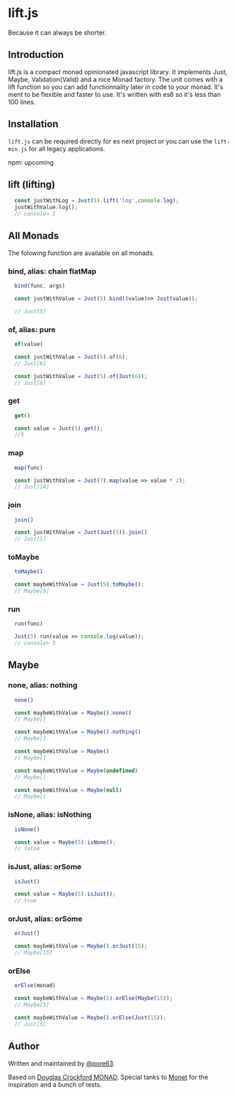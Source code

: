 # lift.js
Because it can always be shorter.

## Introduction
lift.js is a compact monad opinionated javascript library. It implements Just, Maybe, Validation(Valid) and a nice Monad factory. The unit comes with a lift function so you can add functionnality later in code to your monad. It's ment to be flexible and faster to use. It's written with es6 so it's less than 100 lines.

## Installation
`lift.js` can be required directly for es next project or you can use the `lift-min.js` for all legacy applications.

npm: upcoming

## lift (lifting)

```javascript
  const justWithLog = Just(5).lift('log',console.log);
  justWithValue.log();
  // console> 5
```

## All Monads

The folowing function are available on all monads.

### bind, alias: chain flatMap
```javascript
  bind(func, args)

  const justWithValue = Just(5).bind((value)=> Just(value));

  // Just[5]
```
### of, alias: pure
```javascript
  of(value)

  const justWithValue = Just(5).of(6);
  // Just[6]

  const justWithValue = Just(5).of(Just(6));
  // Just[6]
```
### get
```javascript
  get()

  const value = Just(5).get();
  //5
```

### map
```javascript
  map(func)

  const justWithValue = Just(7).map(value => value * 2);
  // Just[14]
```

### join
```javascript
  join()

  const justWithValue = Just(Just(5)).join()
  // Just[5]
```
### toMaybe
```javascript
  toMaybe()

  const maybeWithValue = Just(5).toMaybe();
  // Maybe[5]
```

### run
```javascript
  run(func)

  Just(5).run(value => console.log(value));
  // console> 5
```

## Maybe

### none, alias: nothing
```javascript
  none()

  const maybeWithValue = Maybe().none()
  // Maybe[]

  const maybeWithValue = Maybe().nothing()
  // Maybe[]

  const maybeWithValue = Maybe()
  // Maybe[]

  const maybeWithValue = Maybe(undefined)
  // Maybe[]

  const maybeWithValue = Maybe(null)
  // Maybe[]
```

### isNone, alias: isNothing
```javascript
  isNone()

  const value = Maybe(5).isNone();
  // false
```

### isJust, alias: orSome
```javascript
  isJust()

  const value = Maybe(5).isJust();
  // true
```

### orJust, alias: orSome
```javascript
  orJust()

  const maybeWithValue = Maybe().orJust(15);
  // Maybe[15]
```

### orElse
```javascript
  orElse(monad)

  const maybeWithValue = Maybe(5).orElse(Maybe(15));
  // Maybe[5]

  const maybeWithValue = Maybe().orElse(Just(15));
  // Just[5]
```

## Author

Written and maintained by [@pore63](http://twitter.com/pre63).

Based on [Douglas Crockford MONAD](https://github.com/douglascrockford/monad/blob/master/monad.js).
Special tanks to [Monet](https://github.com/cwmyers/monet.js) for the inspiration and a bunch of tests.